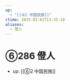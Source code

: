 ```yaml
---
up:
  - "[[⑥2 中国民族]]"
ctime: 2025-03-01T13:35:18
aliases:
  - 僜人
---
```


# ⑥286 僜人

- up: [[⑥2 中国民族]]
